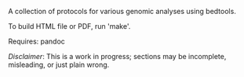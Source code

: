 A collection of protocols for various genomic analyses using bedtools.

To build HTML file or PDF, run 'make'.

Requires: pandoc


*Disclaimer*: This is a work in progress; sections may be incomplete, misleading, or just plain wrong.
